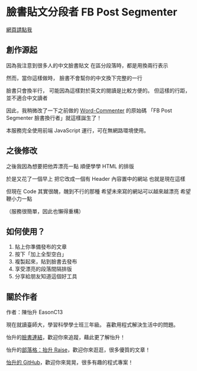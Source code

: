 # 臉書貼文分段者 FB Post Segmenter

[網頁請點我](https://easonc13.github.io/FB_PostSegmenter)

## 創作源起
因為我注意到很多人的中文臉書貼文
在區分段落時，都是用換兩行表示

然而，當你這樣做時，
臉書不會幫你的中文換下完整的一行

臉書只會換半行，
可能因為這樣對於英文的閱讀是比較方便的。
但這樣的行距，並不適合中文讀者

因此，我稍微改了一下之前做的 [Ｗord-Commenter](https://easonc13.github.io/WordCommenter/) 的原始碼
「FB Post Segmenter 臉書換行者」就這樣誕生了！

本服務完全使用前端 JavaScript 運行，可在無網路環境使用。


## 之後修改
之後我因為想要把他弄漂亮一點
順便學學 HTML 的排版

於是又花了一個早上
把它改成一個有 Header
內容置中的網站
也就是現在這樣

但現在 Code 其實很醜，醜到不行的那種
希望未來寫的網站可以越來越漂亮
希望鞭小力一點

（服務很簡單，因此也懶得重構）


## 如何使用？

1. 貼上你準備發布的文章
2. 按下「加上全型空白」
3. 複製起來，貼到臉書去發布
4. 享受漂亮的段落間隔排版
5. 分享給朋友知道這個好工具


## 關於作者

作者：陳怡升 EasonC13

現在就讀臺師大，學習科學學士班三年級。
喜歡用程式解決生活中的問題。

怡升的[臉書連結](https://www.facebook.com/EasonC13)，歡迎你來追蹤，藉此更了解怡升！

怡升的[部落格：抬升 Raise](https://tsraise.com)，歡迎你來逛逛，很多優質的文章！

[怡升的 GitHub](https://github.com/EasonC13)，歡迎你來晃晃，很多有趣的程式專案！
